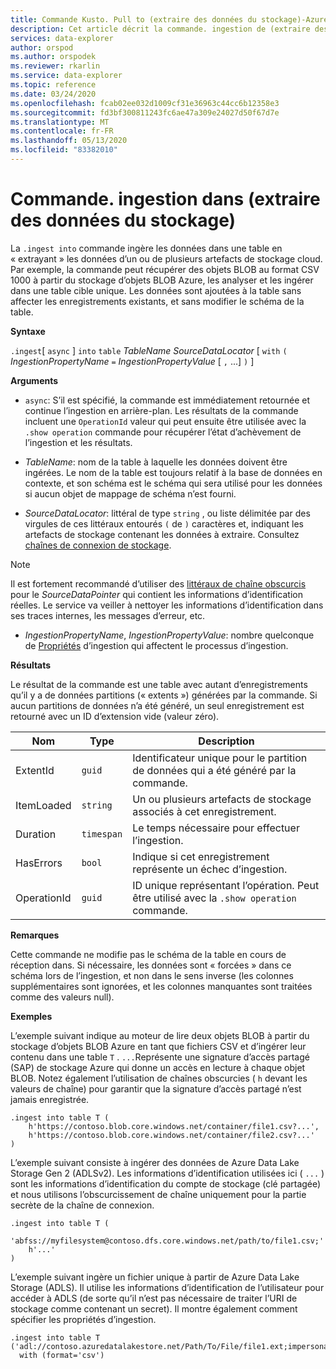 ```yaml
---
title: Commande Kusto. Pull to (extraire des données du stockage)-Azure Explorateur de données
description: Cet article décrit la commande. ingestion de (extraire des données du stockage) dans Azure Explorateur de données.
services: data-explorer
author: orspod
ms.author: orspodek
ms.reviewer: rkarlin
ms.service: data-explorer
ms.topic: reference
ms.date: 03/24/2020
ms.openlocfilehash: fcab02ee032d1009cf31e36963c44cc6b12358e3
ms.sourcegitcommit: fd3bf300811243fc6ae47a309e24027d50f67d7e
ms.translationtype: MT
ms.contentlocale: fr-FR
ms.lasthandoff: 05/13/2020
ms.locfileid: "83382010"
---
```

# <a name="the-ingest-into-command-pull-data-from-storage"></a>Commande. ingestion dans (extraire des données du stockage)

La `.ingest into` commande ingère les données dans une table en « extrayant » les données d’un ou de plusieurs artefacts de stockage cloud.
Par exemple, la commande peut récupérer des objets BLOB au format CSV 1000 à partir du stockage d’objets BLOB Azure, les analyser et les ingérer dans une table cible unique.
Les données sont ajoutées à la table sans affecter les enregistrements existants, et sans modifier le schéma de la table.

**Syntaxe**

`.ingest`[ `async` ] `into` `table` *TableName* *SourceDataLocator* [ `with` `(` *IngestionPropertyName* `=` *IngestionPropertyValue* [ `,` ...] `)` ]

**Arguments**

* `async`: S’il est spécifié, la commande est immédiatement retournée et continue l’ingestion en arrière-plan. Les résultats de la commande incluent une `OperationId` valeur qui peut ensuite être utilisée avec la `.show operation` commande pour récupérer l’état d’achèvement de l’ingestion et les résultats.
  
* *TableName*: nom de la table à laquelle les données doivent être ingérées.
  Le nom de la table est toujours relatif à la base de données en contexte, et son schéma est le schéma qui sera utilisé pour les données si aucun objet de mappage de schéma n’est fourni.

* *SourceDataLocator*: littéral de type `string` , ou liste délimitée par des virgules de ces littéraux entourés `(` de `)` caractères et, indiquant les artefacts de stockage contenant les données à extraire. Consultez [chaînes de connexion de stockage](../../api/connection-strings/storage.md).

> [!NOTE]
> Il est fortement recommandé d’utiliser des [littéraux de chaîne obscurcis](../../query/scalar-data-types/string.md#obfuscated-string-literals) pour le *SourceDataPointer* qui contient les informations d’identification réelles.
> Le service va veiller à nettoyer les informations d’identification dans ses traces internes, les messages d’erreur, etc.

* *IngestionPropertyName*, *IngestionPropertyValue*: nombre quelconque de [Propriétés](../../../ingestion-properties.md) d’ingestion qui affectent le processus d’ingestion.

**Résultats**

Le résultat de la commande est une table avec autant d’enregistrements qu’il y a de données partitions (« extents ») générées par la commande.
Si aucun partitions de données n’a été généré, un seul enregistrement est retourné avec un ID d’extension vide (valeur zéro).

|Nom       |Type      |Description                                                                |
|-----------|----------|---------------------------------------------------------------------------|
|ExtentId   |`guid`    |Identificateur unique pour le partition de données qui a été généré par la commande.|
|ItemLoaded |`string`  |Un ou plusieurs artefacts de stockage associés à cet enregistrement.             |
|Duration   |`timespan`|Le temps nécessaire pour effectuer l’ingestion.                                     |
|HasErrors  |`bool`    |Indique si cet enregistrement représente un échec d’ingestion.                |
|OperationId|`guid`    |ID unique représentant l’opération. Peut être utilisé avec la `.show operation` commande.|

**Remarques**

Cette commande ne modifie pas le schéma de la table en cours de réception dans.
Si nécessaire, les données sont « forcées » dans ce schéma lors de l’ingestion, et non dans le sens inverse (les colonnes supplémentaires sont ignorées, et les colonnes manquantes sont traitées comme des valeurs null).

**Exemples**

L’exemple suivant indique au moteur de lire deux objets BLOB à partir du stockage d’objets BLOB Azure en tant que fichiers CSV et d’ingérer leur contenu dans une table `T` . `...`Représente une signature d’accès partagé (SAP) de stockage Azure qui donne un accès en lecture à chaque objet BLOB. Notez également l’utilisation de chaînes obscurcies ( `h` devant les valeurs de chaîne) pour garantir que la signature d’accès partagé n’est jamais enregistrée.

```kusto
.ingest into table T (
    h'https://contoso.blob.core.windows.net/container/file1.csv?...',
    h'https://contoso.blob.core.windows.net/container/file2.csv?...'
)
```

L’exemple suivant consiste à ingérer des données de Azure Data Lake Storage Gen 2 (ADLSv2). Les informations d’identification utilisées ici ( `...` ) sont les informations d’identification du compte de stockage (clé partagée) et nous utilisons l’obscurcissement de chaîne uniquement pour la partie secrète de la chaîne de connexion.

```kusto
.ingest into table T (
  'abfss://myfilesystem@contoso.dfs.core.windows.net/path/to/file1.csv;'
    h'...'
)
```

L’exemple suivant ingère un fichier unique à partir de Azure Data Lake Storage (ADLS).
Il utilise les informations d’identification de l’utilisateur pour accéder à ADLS (de sorte qu’il n’est pas nécessaire de traiter l’URI de stockage comme contenant un secret). Il montre également comment spécifier les propriétés d’ingestion.

```kusto
.ingest into table T ('adl://contoso.azuredatalakestore.net/Path/To/File/file1.ext;impersonate')
  with (format='csv')
```

